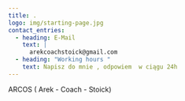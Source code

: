 ```yaml
---
title: .
logo: img/starting-page.jpg
contact_entries:
  - heading: E-Mail
    text: |
      arekcoachstoick@gmail.com 
  - heading: "Working hours "
    text: Napisz do mnie , odpowiem  w ciągu 24h
---
```



ARCOS ( Arek - Coach - Stoick)